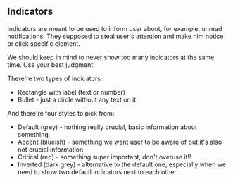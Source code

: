 <h2>Indicators</h2>
<p>
Indicators are meant to be used to inform user about, for example, unread
notifications. They supposed to steal user&apos;s attention and make him
notice or click specific element.
</p>
<p>
We should keep in mind to never show too many indicators at the same time.
Use your best judgment.
</p>
<p>There&apos;re two types of indicators:</p>
<ul>
<li>Rectangle with label (text or number)</li>
<li>Bullet - just a circle without any text on it.</li>
</ul>
<p>And there&apos;re four styles to pick from:</p>
<ul>
<li>
Default (grey) - nothing really crucial, basic information about
something.
</li>
<li>
Accent (blueish) - something we want user to be aware of but it&apos;s
also not crucial information
</li>
<li>
Critical (red) - something super important, don&apos;t overuse it!!
</li>
<li>
Inverted (dark grey) - alternative to the default one, especially when
we need to show two defautl indicators next to each other.
</li>
</ul>
